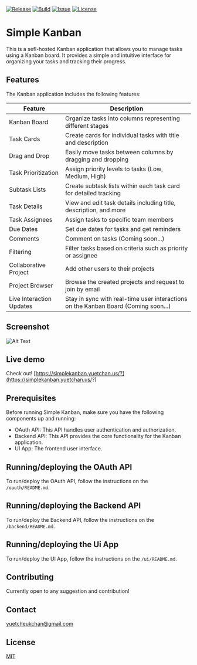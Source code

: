 
[![Release](https://img.shields.io/badge/Release-v1.0.0-blue.svg)](https://github.com/YuetChan/simple-kanban/releases/tag/v1.0.0)
[![Build](https://img.shields.io/badge/Build-Passing-brightgreen.svg)](https://github.com/YuetChan/simple-kanban)
[![Issue](https://img.shields.io/github/issues/YuetChan/simple-kanban)](https://github.com/YuetChan/simple-kanban/issues)
[![License](https://img.shields.io/badge/License-MIT-yellow.svg)](https://github.com/YuetChan/simple-kanban/LICENSE)
# Simple Kanban

This is a sefl-hosted Kanban application that allows you to manage tasks using a Kanban board. It provides a simple and intuitive interface for organizing your tasks and tracking their progress.

## Features

The Kanban application includes the following features:

| Feature                        | Description                                                              |
| ------------------------------ | ------------------------------------------------------------------------ |
| Kanban Board                   | Organize tasks into columns representing different stages                |
| Task Cards                     | Create cards for individual tasks with title and description             |
| Drag and Drop                  | Easily move tasks between columns by dragging and dropping               |
| Task Prioritization            | Assign priority levels to tasks (Low, Medium, High)                      |
| Subtask Lists                  | Create subtask lists within each task card for detailed tracking          |
| Task Details                   | View and edit task details including title, description, and more         |
| Task Assignees                 | Assign tasks to specific team members                                    |
| Due Dates                      | Set due dates for tasks and get reminders                                |
| Comments                       | Comment on tasks (Coming soon...)                                        |
| Filtering                      | Filter tasks based on criteria such as priority or assignee               |                               |
| Collaborative Project           | Add other users to their projects                              |
| Project Browser                | Browse the created projects and request to join by email        |
| Live Interaction Updates       | Stay in sync with real-time user interactions on the Kanban Board (Coming soon...) | 

## Screenshot
![Alt Text](https://i.ibb.co/SncgNRw/Screenshot-from-2023-06-29-20-06-20.png)

## Live demo
Check out! [https://simplekanban.yuetchan.us/?](https://simplekanban.yuetchan.us/?)

## Prerequisites

Before running Simple Kanban, make sure you have the following components up and running:

- OAuth API: This API handles user authentication and authorization.
- Backend API: This API provides the core functionality for the Kanban application.
- UI App: The frontend user interface.

## Running/deploying the OAuth API

To run/deploy the OAuth API, follow the instructions on the `/oauth/README.md`.

## Running/deploying the Backend API

To run/deploy the Backend API, follow the instructions on the `/backend/README.md`.

## Running/deploying the Ui App

To run/deploy the UI App, follow the instructions on the `/ui/README.md`.



## Contributing
Currently open to any suggestion and contribution!

## Contact
yuetcheukchan@gmail.com

## License
[MIT](https://choosealicense.com/licenses/mit/)
